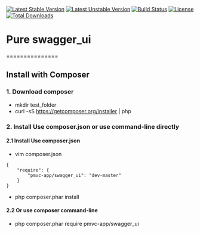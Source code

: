 [![Latest Stable Version](https://poser.pugx.org/pmvc-app/swagger_ui/v/stable)](https://packagist.org/packages/pmvc-app/swagger_ui) 
[![Latest Unstable Version](https://poser.pugx.org/pmvc-app/swagger_ui/v/unstable)](https://packagist.org/packages/pmvc-app/swagger_ui) 
[![Build Status](https://travis-ci.org/pmvc-app/swagger_ui.svg?branch=master)](https://travis-ci.org/pmvc-app/swagger_ui)
[![License](https://poser.pugx.org/pmvc-app/swagger_ui/license)](https://packagist.org/packages/pmvc-app/swagger_ui)
[![Total Downloads](https://poser.pugx.org/pmvc-app/swagger_ui/downloads)](https://packagist.org/packages/pmvc-app/swagger_ui) 

# Pure swagger_ui 
===============

## Install with Composer
### 1. Download composer
   * mkdir test_folder
   * curl -sS https://getcomposer.org/installer | php

### 2. Install Use composer.json or use command-line directly
#### 2.1 Install Use composer.json
   * vim composer.json
```
{
    "require": {
        "pmvc-app/swagger_ui": "dev-master"
    }
}
```
   * php composer.phar install

#### 2.2 Or use composer command-line
   * php composer.phar require pmvc-app/swagger_ui


